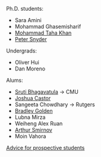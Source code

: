 Ph.D. students: 

* Sara Amini
* Mohammad Ghasemisharif
* [Mohammad Taha Khan][taha]
* [Peter Snyder][pete]

Undergrads:

* Oliver Hui
* Dan Moreno

Alums:

* [Sruti Bhagavatula][sruti] -> CMU
* [Joshua Castor][josh]
* Sangeeta Chowdhary -> Rutgers
* [Bradley Golden][bradley]
* Lubna Mirza
* Weiheng Alex Ruan
* [Arthur Smirnov][arthur]
* Moin Vahora

[Advice for prospective students](prospective.html)

[josh]: https://bluuarc.github.io/
[bradley]: https://bradleygolden.github.io/
[sruti]: https://www.cs.cmu.edu/~sbhagava/
[taha]: https://www.cs.uic.edu/~taha/
[pete]: https://www.cs.uic.edu/~psnyder/
[arthur]: https://www.cs.uic.edu/~asmirnov/
